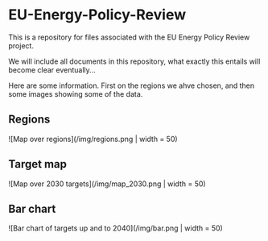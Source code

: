 # EU-Energy-Policy-Review
This is a repository for files associated with the EU Energy Policy Review project.

We will include all documents in this repository, what exactly this entails will become clear eventually...

Here are some information. First on the regions we ahve chosen, and then some images showing some of the data.

## Regions

![Map over regions](/img/regions.png | width = 50)

## Target map

![Map over 2030 targets](/img/map_2030.png | width = 50)

## Bar chart

![Bar chart of targets up and to 2040](/img/bar.png | width = 50)
